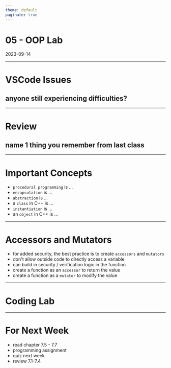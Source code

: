 ```yaml
---
theme: default
paginate: true
---
```


# 05 - OOP Lab
2023-09-14

---

# VSCode Issues
## anyone still experiencing difficulties?

---

# Review
## name 1 thing you remember from last class

---

# Important Concepts

- `procedural programming` is ...
- `encapsulation` is ...
- `abstraction` is ...
- a `class` in C++ is ...
- `instantiation` is ...
- an `object` in C++ is ...

---

# Accessors and Mutators

- for added security, the best practice is to create `accessors` and `mutators`
- don't allow outside code to directly access a variable
- can build in security / verification logic in the function
- create a function as an `accessor` to return the value
- create a function as a `mutator` to modify the value

---

# Coding Lab

---

# For Next Week

- read chapter 7.5 - 7.7
- programming assignment
- quiz next week
- review 7.1-7.4

